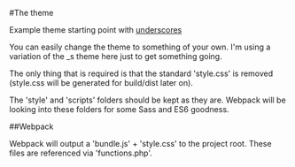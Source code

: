 #The theme

Example theme starting point with [underscores](https://github.com/Automattic/_s)

You can easily change the theme to something of your own.
I'm using a variation of the _s theme here just to get something going.

The only thing that is required is that the standard 'style.css' is removed (style.css will be generated for build/dist later on).

The 'style' and 'scripts' folders should be kept as they are. Webpack will be looking into these folders for some Sass and ES6 goodness.

##Webpack

Webpack will output a 'bundle.js' + 'style.css' to the project root. These files are referenced via 'functions.php'.
